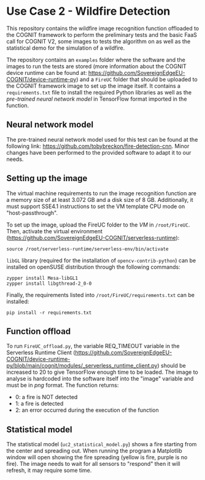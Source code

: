 # Use Case 2 - Wildfire Detection
This repository contains the wildfire image recognition function offloaded to the COGNIT framework to perform the preliminary tests and the basic FaaS call for COGNIT V2, some images to tests the algorithm on as well as the statistical demo for the simulation of a wildfire.

The repository contains an `examples` folder where the software and the images to run the tests are stored (more information about the COGNIT device runtime can be found at: https://github.com/SovereignEdgeEU-COGNIT/device-runtime-py) and a `FireUC` folder that should be uploaded to the COGNIT framework image to set up the image itself. It contains a `requirements.txt` file to install the required Python libraries as well as the *pre-trained neural network model* in TensorFlow format imported in the function.

## Neural network model
The pre-trained neural network model used for this test can be found at the following link:
https://github.com/tobybreckon/fire-detection-cnn. Minor changes have been performed to the provided software to adapt it to our needs.

## Setting up the image
The virtual machine requirements to run the image recognition function are a memory size of at least 3.072 GB and a disk size of 8 GB. Additionally, it must support SSE4.1 instructions to set the VM template CPU mode on "host-passthrough".

To set up the image, upload the FireUC folder to the *VM* in `/root/FireUC`. 
Then, activate the virtual environment (https://github.com/SovereignEdgeEU-COGNIT/serverless-runtime):
```
source /root/serverless-runtime/serverless-env/bin/activate
```
`libGL` library (required for the installation of `opencv-contrib-python`) can be installed on openSUSE distribution through the following commands:
```
zypper install Mesa-libGL1
zypper install libgthread-2_0-0
```
Finally, the requirements listed into `/root/FireUC/requirements.txt` can be installed:
```
pip install -r requirements.txt
```
## Function offload
To run `FireUC_offload.py`, the variable REQ_TIMEOUT variable in the Serverless Runtime Client (https://github.com/SovereignEdgeEU-COGNIT/device-runtime-py/blob/main/cognit/modules/_serverless_runtime_client.py) should be increased to 20 to give TensorFlow enough time to be loaded. The image to analyse is hardcoded into the software itself into the "image" variable and must be in *png* format. The function returns:
* 0: a fire is NOT detected
* 1: a fire is detected
* 2: an error occurred during the execution of the function

## Statistical model
The statistical model (`uc2_statistical_model.py`) shows a fire starting from the center and spreading out. When running the program a Matplotlib window will open showing the fire spreading (yellow is fire, purple is no fire). The image needs to wait for all sensors to "respond" then it will refresh, it may require some time.

